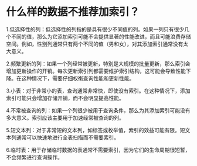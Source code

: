# 什么样的数据不推荐加索引？

1.低选择性的列：低选择性的列指的是具有很少不同值的列。如果一列只有很少几个不同的值，那么为它添加索引可能不会提供显著的性能改进，而且可能浪费存储空间。例如，性别列通常只有两个不同的值（男和女），对其添加索引通常没有太大意义。

2.频繁更新的列：如果一个列经常被更新，特别是大规模的批量更新，那么索引会增加更新操作的开销。每次更新索引列都需要维护索引结构，这可能会导致性能下降。在这种情况下，需要仔细权衡查询性能和更新性能。

3.小表：对于非常小的表，查询通常非常快，即使没有索引。在这种情况下，添加索引可能只会增加存储开销，而不会明显提高性能。

4.不常被查询的列：如果一个列很少被用于查询条件，那么为其添加索引可能没有多大意义。索引应该主要用于加速经常被查询的列。

5.短文本列：对于非常短的文本列，如标签或枚举值，索引的效益可能有限。短文本列通常可以快速地进行全表扫描而不需要索引。

6.临时表：用于存储临时数据的表通常不需要索引，因为它们的生命周期很短暂，不会频繁进行查询操作。